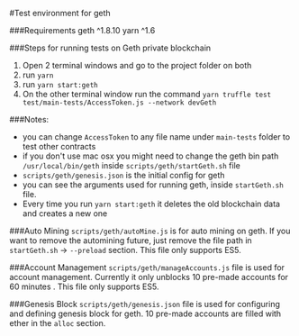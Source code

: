 #Test environment for geth

###Requirements
geth ^1.8.10
yarn ^1.6

###Steps for running tests on Geth private blockchain
1. Open 2 terminal windows and go to the project folder on both
1. run `yarn`
1. run `yarn start:geth`
1. On the other terminal window run the command `yarn truffle test test/main-tests/AccessToken.js --network devGeth`

###Notes:    
- you can change `AccessToken` to any file name under `main-tests` folder to test other contracts
- if you don't use mac osx you might need to change the geth bin path `/usr/local/bin/geth` inside `scripts/geth/startGeth.sh` file
- `scripts/geth/genesis.json` is the initial config for geth
- you can see the arguments used for running geth, inside `startGeth.sh` file.
- Every time you run `yarn start:geth` it deletes the old blockchain data and creates a new one

###Auto Mining
`scripts/geth/autoMine.js` is for auto mining on geth. If you want to remove the automining future, just remove the file path in `startGeth.sh` -> `--preload` section. This file only supports ES5.

###Account Management
`scripts/geth/manageAccounts.js` file is used for account management. Currently it only unblocks 10 pre-made accounts for 60 minutes
. This file only supports ES5.

###Genesis Block
`scripts/geth/genesis.json` file is used for configuring and defining genesis block for geth. 10 pre-made accounts are filled with ether in the `alloc` section.